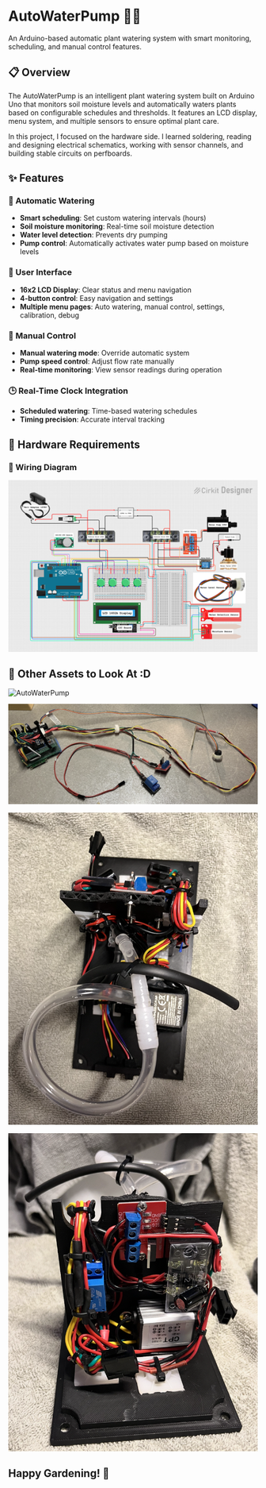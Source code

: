 # AutoWaterPump 🌱💧

An Arduino-based automatic plant watering system with smart monitoring, scheduling, and manual control features.

## 📋 Overview

The AutoWaterPump is an intelligent plant watering system built on Arduino Uno that monitors soil moisture levels and automatically waters plants based on configurable schedules and thresholds. It features an LCD display, menu system, and multiple sensors to ensure optimal plant care.

In this project, I focused on the hardware side. I learned soldering, reading and designing electrical schematics, working with sensor channels, and building stable circuits on perfboards.

## ✨ Features

### 🤖 Automatic Watering

- **Smart scheduling**: Set custom watering intervals (hours)
- **Soil moisture monitoring**: Real-time soil moisture detection
- **Water level detection**: Prevents dry pumping
- **Pump control**: Automatically activates water pump based on moisture levels

### 📱 User Interface

- **16x2 LCD Display**: Clear status and menu navigation
- **4-button control**: Easy navigation and settings
- **Multiple menu pages**: Auto watering, manual control, settings, calibration, debug

### 🔧 Manual Control

- **Manual watering mode**: Override automatic system
- **Pump speed control**: Adjust flow rate manually
- **Real-time monitoring**: View sensor readings during operation

### 🕒 Real-Time Clock Integration

- **Scheduled watering**: Time-based watering schedules
- **Timing precision**: Accurate interval tracking

## 🔌 Hardware Requirements

### 🔗 Wiring Diagram

![Wiring Diagram](assets/wiring_diagram.png)

## 📸 Other Assets to Look At :D

![AutoWaterPump](assets/auto_water.gif)

![Proto_1](assets/prototype_1.png)

![Proto_1.1](assets/prototype_1.1.png)

![Proto_1.2](assets/prototype_1.2.png)

## Happy Gardening! 🌿
